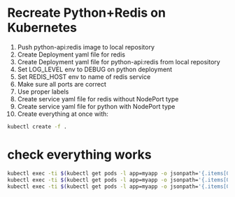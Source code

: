 # Recreate Python+Redis on Kubernetes

1. Push python-api:redis image to local repository
2. Create Deployment yaml file for redis 
3. Create Deployment yaml file for python-api:redis from local repository
4. Set LOG_LEVEL env to DEBUG on python deployment
5. Set REDIS_HOST env to name of redis service
7. Make sure all ports are correct
8. Use proper labels
9. Create service yaml file for redis without NodePort type
10. Create service yaml file for python with NodePort type
11. Create everything at once with:

```sh
kubectl create -f .
```

# check everything works 

```sh
kubectl exec -ti $(kubectl get pods -l app=myapp -o jsonpath='{.items[0].metadata.name}') curl -- python-service:5002/api/v1/info
kubectl exec -ti $(kubectl get pods -l app=myapp -o jsonpath='{.items[0].metadata.name}') -- /bin/bash -c "curl -XPOST python-service:5002/api/v1/info"
kubectl exec -ti $(kubectl get pods -l app=myapp -o jsonpath='{.items[0].metadata.name}') curl -- python-service:5002/api/v1/info
```
